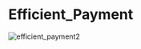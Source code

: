 # Efficient_Payment

![efficient_payment2](https://user-images.githubusercontent.com/126587469/235243540-ba2002cb-c10d-416b-a8c6-7ba11b7ba0a2.png)
